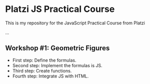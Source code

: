 # Platzi JS Practical Course
This is my repository for the JavaScript Practical Course from Platzi

...

## Workshop #1: Geometric Figures

- First step: Define the formulas.
- Second step: Implement the formulas is JS.
- Third step: Create functions.
- Fourth step: Integrate JS with HTML.
